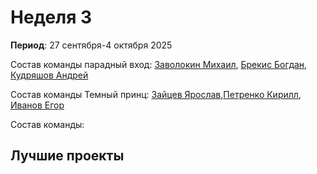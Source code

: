 # Неделя 3
**Период**: 27 сентября-4 октября 2025  

Состав команды парадный вход: [Заволокин Михаил](https://github.com/Sunder32), [Брекис Богдан](https://github.com/BrekisBog), [Кудряшов Андрей](https://github.com/Delta200513)

Состав команды Темный принц: [Зайцев Ярослав](https://github.com/RifitGG),[Петренко Кирилл](), [Иванов Егор]()

Состав команды:

## Лучшие проекты

